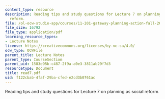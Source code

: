 ```yaml
---
content_type: resource
description: Reading tips and study questions for Lecture 7 on planning as social
  reform.
file: /ol-ocw-studio-app/courses/11-201-gateway-planning-action-fall-2007/f122cbab4faf29bacfede2cd3b0761ac_read7.pdf
file_size: 16792
file_type: application/pdf
learning_resource_types:
- Lecture Notes
license: https://creativecommons.org/licenses/by-nc-sa/4.0/
ocw_type: OCWFile
parent_title: Lecture Notes
parent_type: CourseSection
parent_uid: 1583e95b-c487-2f9a-a0e3-3811ab29f7d3
resourcetype: Document
title: read7.pdf
uid: f122cbab-4faf-29ba-cfed-e2cd3b0761ac
---
```

Reading tips and study questions for Lecture 7 on planning as social reform.
